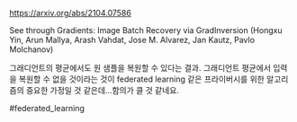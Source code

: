 https://arxiv.org/abs/2104.07586

See through Gradients: Image Batch Recovery via GradInversion (Hongxu Yin, Arun Mallya, Arash Vahdat, Jose M. Alvarez, Jan Kautz, Pavlo Molchanov)

그래디언트의 평균에서도 원 샘플을 복원할 수 있다는 결과. 그래디언트 평균에서 입력을 복원할 수 없을 것이라는 것이 federated learning 같은 프라이버시를 위한 알고리즘의 중요한 가정일 것 같은데...함의가 클 것 같네요.

#federated_learning